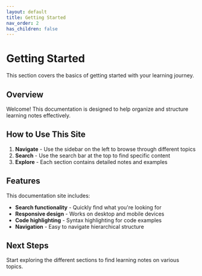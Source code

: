 ```yaml
---
layout: default
title: Getting Started
nav_order: 2
has_children: false
---
```


# Getting Started

This section covers the basics of getting started with your learning journey.

## Overview

Welcome! This documentation is designed to help organize and structure learning notes effectively.

## How to Use This Site

1. **Navigate** - Use the sidebar on the left to browse through different topics
2. **Search** - Use the search bar at the top to find specific content
3. **Explore** - Each section contains detailed notes and examples

## Features

This documentation site includes:

- **Search functionality** - Quickly find what you're looking for
- **Responsive design** - Works on desktop and mobile devices  
- **Code highlighting** - Syntax highlighting for code examples
- **Navigation** - Easy to navigate hierarchical structure

## Next Steps

Start exploring the different sections to find learning notes on various topics.
